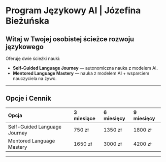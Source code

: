 # Program Językowy AI | Józefina Bieżuńska

## Witaj w Twojej osobistej ścieżce rozwoju językowego

Oferuję dwie ścieżki nauki:

- **Self-Guided Language Journey** — autonomiczna nauka z modelem AI.
- **Mentored Language Mastery** — nauka z modelem AI + wsparciem nauczyciela na żywo.

---

## Opcje i Cennik

| Opcja | 3 miesiące | 6 miesięcy | 9 miesięcy |
|:---|:---|:---|:---|
| Self-Guided Language Journey | 750 zł | 1350 zł | 1800 zł |
| Mentored Language Mastery | 1650 zł | 3000 zł | 4200 zł |

---